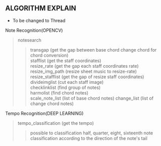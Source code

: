 ## ALGORITHM EXPLAIN   
* To be changed to Thread     

Note Recognition(OPENCV)   
> notesearch  
>> transgap (get the gap between base chord change chord for chord conversion)   
>> stafflist (get the staff coordinates)    
>> resize_rate (get the gap each staff coordinates rate)   
>> resize_img_path (resize sheet music to resize-rate)   
>> resize_stafflist (get the gap of resize staff coordinates)   
>> divideimglist (cut each staff image)   
>> checklinklist (find group of notes)   
>> harmolist (find chord notes)   
>> scale_note_list (list of base chord notes)
>> change_list (list of change chord notes)

Tempo Recognition(DEEP LEARNING)
> tempo_classification (get the tempo)   
>> possible to classification half, quarter, eight, sixteenth note    
>> classification according to the direction of the note's tail   

 
